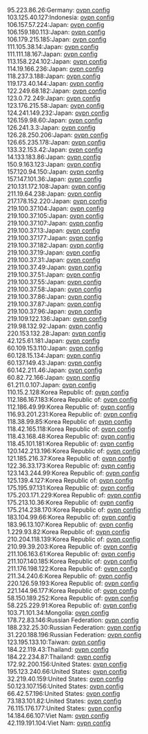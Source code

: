 95.223.86.26:Germany: [ovpn config](vpn/95_223_86_26.ovpn)  
103.125.40.127:Indonesia: [ovpn config](vpn/103_125_40_127.ovpn)  
106.157.57.224:Japan: [ovpn config](vpn/106_157_57_224.ovpn)  
106.159.180.113:Japan: [ovpn config](vpn/106_159_180_113.ovpn)  
106.179.215.185:Japan: [ovpn config](vpn/106_179_215_185.ovpn)  
111.105.38.14:Japan: [ovpn config](vpn/111_105_38_14.ovpn)  
111.111.18.167:Japan: [ovpn config](vpn/111_111_18_167.ovpn)  
113.158.224.102:Japan: [ovpn config](vpn/113_158_224_102.ovpn)  
114.19.166.236:Japan: [ovpn config](vpn/114_19_166_236.ovpn)  
118.237.3.188:Japan: [ovpn config](vpn/118_237_3_188.ovpn)  
119.173.40.144:Japan: [ovpn config](vpn/119_173_40_144.ovpn)  
122.249.68.182:Japan: [ovpn config](vpn/122_249_68_182.ovpn)  
123.0.72.249:Japan: [ovpn config](vpn/123_0_72_249.ovpn)  
123.176.215.58:Japan: [ovpn config](vpn/123_176_215_58.ovpn)  
124.241.149.232:Japan: [ovpn config](vpn/124_241_149_232.ovpn)  
126.159.98.60:Japan: [ovpn config](vpn/126_159_98_60.ovpn)  
126.241.3.3:Japan: [ovpn config](vpn/126_241_3_3.ovpn)  
126.28.250.206:Japan: [ovpn config](vpn/126_28_250_206.ovpn)  
126.65.235.178:Japan: [ovpn config](vpn/126_65_235_178.ovpn)  
133.32.153.42:Japan: [ovpn config](vpn/133_32_153_42.ovpn)  
14.133.183.86:Japan: [ovpn config](vpn/14_133_183_86.ovpn)  
150.9.163.123:Japan: [ovpn config](vpn/150_9_163_123.ovpn)  
157.120.94.150:Japan: [ovpn config](vpn/157_120_94_150.ovpn)  
157.147.101.36:Japan: [ovpn config](vpn/157_147_101_36.ovpn)  
210.131.172.108:Japan: [ovpn config](vpn/210_131_172_108.ovpn)  
211.19.64.238:Japan: [ovpn config](vpn/211_19_64_238.ovpn)  
217.178.152.220:Japan: [ovpn config](vpn/217_178_152_220.ovpn)  
219.100.37.104:Japan: [ovpn config](vpn/219_100_37_104.ovpn)  
219.100.37.105:Japan: [ovpn config](vpn/219_100_37_105.ovpn)  
219.100.37.107:Japan: [ovpn config](vpn/219_100_37_107.ovpn)  
219.100.37.13:Japan: [ovpn config](vpn/219_100_37_13.ovpn)  
219.100.37.177:Japan: [ovpn config](vpn/219_100_37_177.ovpn)  
219.100.37.182:Japan: [ovpn config](vpn/219_100_37_182.ovpn)  
219.100.37.19:Japan: [ovpn config](vpn/219_100_37_19.ovpn)  
219.100.37.31:Japan: [ovpn config](vpn/219_100_37_31.ovpn)  
219.100.37.49:Japan: [ovpn config](vpn/219_100_37_49.ovpn)  
219.100.37.51:Japan: [ovpn config](vpn/219_100_37_51.ovpn)  
219.100.37.55:Japan: [ovpn config](vpn/219_100_37_55.ovpn)  
219.100.37.58:Japan: [ovpn config](vpn/219_100_37_58.ovpn)  
219.100.37.86:Japan: [ovpn config](vpn/219_100_37_86.ovpn)  
219.100.37.87:Japan: [ovpn config](vpn/219_100_37_87.ovpn)  
219.100.37.96:Japan: [ovpn config](vpn/219_100_37_96.ovpn)  
219.109.122.136:Japan: [ovpn config](vpn/219_109_122_136.ovpn)  
219.98.132.92:Japan: [ovpn config](vpn/219_98_132_92.ovpn)  
220.153.132.28:Japan: [ovpn config](vpn/220_153_132_28.ovpn)  
42.125.61.181:Japan: [ovpn config](vpn/42_125_61_181.ovpn)  
60.109.153.110:Japan: [ovpn config](vpn/60_109_153_110.ovpn)  
60.128.15.134:Japan: [ovpn config](vpn/60_128_15_134.ovpn)  
60.137.149.43:Japan: [ovpn config](vpn/60_137_149_43.ovpn)  
60.142.211.46:Japan: [ovpn config](vpn/60_142_211_46.ovpn)  
60.82.72.166:Japan: [ovpn config](vpn/60_82_72_166.ovpn)  
61.211.0.107:Japan: [ovpn config](vpn/61_211_0_107.ovpn)  
110.15.2.128:Korea Republic of: [ovpn config](vpn/110_15_2_128.ovpn)  
112.186.167.183:Korea Republic of: [ovpn config](vpn/112_186_167_183.ovpn)  
112.186.49.99:Korea Republic of: [ovpn config](vpn/112_186_49_99.ovpn)  
116.93.201.231:Korea Republic of: [ovpn config](vpn/116_93_201_231.ovpn)  
118.38.99.85:Korea Republic of: [ovpn config](vpn/118_38_99_85.ovpn)  
118.42.165.118:Korea Republic of: [ovpn config](vpn/118_42_165_118.ovpn)  
118.43.168.48:Korea Republic of: [ovpn config](vpn/118_43_168_48.ovpn)  
118.45.101.181:Korea Republic of: [ovpn config](vpn/118_45_101_181.ovpn)  
120.142.213.196:Korea Republic of: [ovpn config](vpn/120_142_213_196.ovpn)  
121.185.216.37:Korea Republic of: [ovpn config](vpn/121_185_216_37.ovpn)  
122.36.33.173:Korea Republic of: [ovpn config](vpn/122_36_33_173.ovpn)  
123.143.244.99:Korea Republic of: [ovpn config](vpn/123_143_244_99.ovpn)  
125.139.4.127:Korea Republic of: [ovpn config](vpn/125_139_4_127.ovpn)  
175.195.97.131:Korea Republic of: [ovpn config](vpn/175_195_97_131.ovpn)  
175.203.171.229:Korea Republic of: [ovpn config](vpn/175_203_171_229.ovpn)  
175.213.10.36:Korea Republic of: [ovpn config](vpn/175_213_10_36.ovpn)  
175.214.238.170:Korea Republic of: [ovpn config](vpn/175_214_238_170.ovpn)  
183.104.99.66:Korea Republic of: [ovpn config](vpn/183_104_99_66.ovpn)  
183.96.13.107:Korea Republic of: [ovpn config](vpn/183_96_13_107.ovpn)  
1.229.93.82:Korea Republic of: [ovpn config](vpn/1_229_93_82.ovpn)  
210.204.118.139:Korea Republic of: [ovpn config](vpn/210_204_118_139.ovpn)  
210.99.39.203:Korea Republic of: [ovpn config](vpn/210_99_39_203.ovpn)  
211.106.163.61:Korea Republic of: [ovpn config](vpn/211_106_163_61.ovpn)  
211.107.140.185:Korea Republic of: [ovpn config](vpn/211_107_140_185.ovpn)  
211.176.198.122:Korea Republic of: [ovpn config](vpn/211_176_198_122.ovpn)  
211.34.240.6:Korea Republic of: [ovpn config](vpn/211_34_240_6.ovpn)  
220.126.59.193:Korea Republic of: [ovpn config](vpn/220_126_59_193.ovpn)  
221.144.96.177:Korea Republic of: [ovpn config](vpn/221_144_96_177.ovpn)  
58.150.189.252:Korea Republic of: [ovpn config](vpn/58_150_189_252.ovpn)  
58.225.229.91:Korea Republic of: [ovpn config](vpn/58_225_229_91.ovpn)  
103.71.101.34:Mongolia: [ovpn config](vpn/103_71_101_34.ovpn)  
178.72.83.146:Russian Federation: [ovpn config](vpn/178_72_83_146.ovpn)  
188.232.25.30:Russian Federation: [ovpn config](vpn/188_232_25_30.ovpn)  
31.220.188.196:Russian Federation: [ovpn config](vpn/31_220_188_196.ovpn)  
123.195.133.10:Taiwan: [ovpn config](vpn/123_195_133_10.ovpn)  
184.22.119.43:Thailand: [ovpn config](vpn/184_22_119_43.ovpn)  
184.22.234.87:Thailand: [ovpn config](vpn/184_22_234_87.ovpn)  
172.92.200.156:United States: [ovpn config](vpn/172_92_200_156.ovpn)  
195.123.240.66:United States: [ovpn config](vpn/195_123_240_66.ovpn)  
32.219.40.159:United States: [ovpn config](vpn/32_219_40_159.ovpn)  
50.123.107.156:United States: [ovpn config](vpn/50_123_107_156.ovpn)  
66.42.57.196:United States: [ovpn config](vpn/66_42_57_196.ovpn)  
73.183.101.82:United States: [ovpn config](vpn/73_183_101_82.ovpn)  
76.115.176.177:United States: [ovpn config](vpn/76_115_176_177.ovpn)  
14.184.66.107:Viet Nam: [ovpn config](vpn/14_184_66_107.ovpn)  
42.119.191.104:Viet Nam: [ovpn config](vpn/42_119_191_104.ovpn)  
